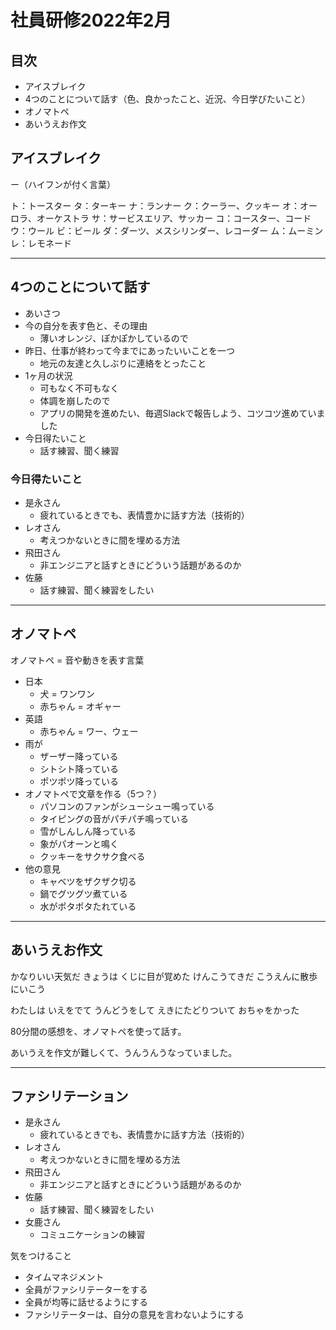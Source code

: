 # 社員研修2022年2月

## 目次

- アイスブレイク
- 4つのことについて話す（色、良かったこと、近況、今日学びたいこと）
- オノマトペ
- あいうえお作文

## アイスブレイク

ー（ハイフンが付く言葉）

ト：トースター
タ：ターキー
ナ：ランナー
ク：クーラー、クッキー
オ：オーロラ、オーケストラ
サ：サービスエリア、サッカー
コ：コースター、コード
ウ：ウール
ビ：ビール
ダ：ダーツ、メスシリンダー、レコーダー
ム：ムーミン
レ：レモネード

---

## 4つのことについて話す

- あいさつ
- 今の自分を表す色と、その理由
	- 薄いオレンジ、ぽかぽかしているので
- 昨日、仕事が終わって今までにあったいいことを一つ
	- 地元の友達と久しぶりに連絡をとったこと
- 1ヶ月の状況
	- 可もなく不可もなく
	- 体調を崩したので
	- アプリの開発を進めたい、毎週Slackで報告しよう、コツコツ進めていました
- 今日得たいこと
	- 話す練習、聞く練習

### 今日得たいこと

- 是永さん
	- 疲れているときでも、表情豊かに話す方法（技術的）
- レオさん
	- 考えつかないときに間を埋める方法
- 飛田さん
	- 非エンジニアと話すときにどういう話題があるのか
- 佐藤
	- 話す練習、聞く練習をしたい

---

## オノマトペ

オノマトペ = 音や動きを表す言葉

- 日本
	- 犬 = ワンワン
	- 赤ちゃん = オギャー
- 英語
	- 赤ちゃん = ワー、ウェー
- 雨が
	- ザーザー降っている
	- シトシト降っている
	- ポツポツ降っている
- オノマトペで文章を作る（5つ？）
	- パソコンのファンがシューシュー鳴っている
	- タイピングの音がパチパチ鳴っている
	- 雪がしんしん降っている
	- 象がパオーンと鳴く
	- クッキーをサクサク食べる
- 他の意見
	- キャベツをザクザク切る
	- 鍋でグツグツ煮ている
	- 水がポタポタたれている

---

## あいうえお作文

かなりいい天気だ
きょうは
くじに目が覚めた
けんこうてきだ
こうえんに散歩にいこう

わたしは
いえをでて
うんどうをして
えきにたどりついて
おちゃをかった

80分間の感想を、オノマトペを使って話す。

あいうえを作文が難しくて、うんうんうなっていました。

---

## ファシリテーション

- 是永さん
	- 疲れているときでも、表情豊かに話す方法（技術的）
- レオさん
	- 考えつかないときに間を埋める方法
- 飛田さん
	- 非エンジニアと話すときにどういう話題があるのか
- 佐藤
	- 話す練習、聞く練習をしたい
- 女鹿さん
	- コミュニケーションの練習

気をつけること

- タイムマネジメント
- 全員がファシリテーターをする
- 全員が均等に話せるようにする
- ファシリテーターは、自分の意見を言わないようにする